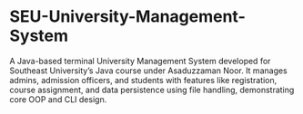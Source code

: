 # SEU-University-Management-System
A Java-based terminal University Management System developed for Southeast University’s Java course under Asaduzzaman Noor. It manages admins, admission officers, and students with features like registration, course assignment, and data persistence using file handling, demonstrating core OOP and CLI design.
